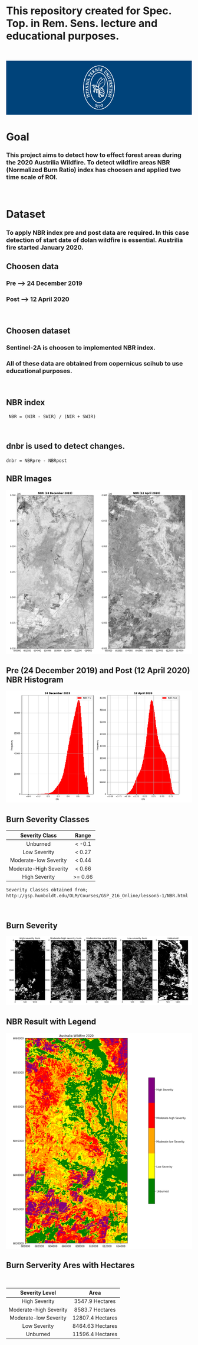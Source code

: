 # This repository created for Spec. Top. in Rem. Sens. lecture and educational purposes.
</br>

![ITU](images/itu.jpg 'ITU')

# Goal
### This project aims to detect how to effect forest areas during the 2020 Austrilia Wildfire. To detect wildfire areas NBR (Normalized Burn Ratio) index has choosen and applied two time scale of ROI. 
</br>

# Dataset

### To apply NBR index pre and post data are required. In this case detection of start date of dolan wildfire is essential. Austrilia fire started January 2020.


## Choosen data
### Pre  -->  24 December 2019
### Post -->  12 April 2020
</br>

## Choosen dataset
### Sentinel-2A is choosen to implemented NBR index.
### All of these data are obtained from copernicus scihub to use educational purposes.
</br>


## NBR index
```
 NBR = (NIR - SWIR) / (NIR + SWIR)
```
</br>

## dnbr is used to detect changes.
```
dnbr = NBRpre - NBRpost
```
## NBR Images
![NBR](images/NBR.png 'NBR')


## Pre (24 December 2019) and Post (12 April 2020) NBR Histogram

![Histogram](images/hist.png 'Histogram')

## Burn Severity Classes

| Severity Class | Range |
| :------------: | :---:|
|Unburned | < -0.1|
|Low Severity| < 0.27|
|Moderate-low Severity| < 0.44|
|Moderate-High Severity| < 0.66|
|High Severity| >= 0.66|

```
Severity Classes obtained from;
http://gsp.humboldt.edu/OLM/Courses/GSP_216_Online/lesson5-1/NBR.html
```
<br>

## Burn Severity
![Severity](images/burn_severity.png 'Severity')


## NBR Result with Legend
![Map](images/burn_result.png 'Result')

## Burn Serverity Ares with Hectares
<br>

| Severity Level | Area |
| :----: | :-:|
| High Severity | 3547.9 Hectares |
| Moderate-high Severity | 8583.7 Hectares |
| Moderate-low Severity | 12807.4 Hectares |
| Low Severity | 8464.63 Hectares |
| Unburned | 11596.4 Hectares |


